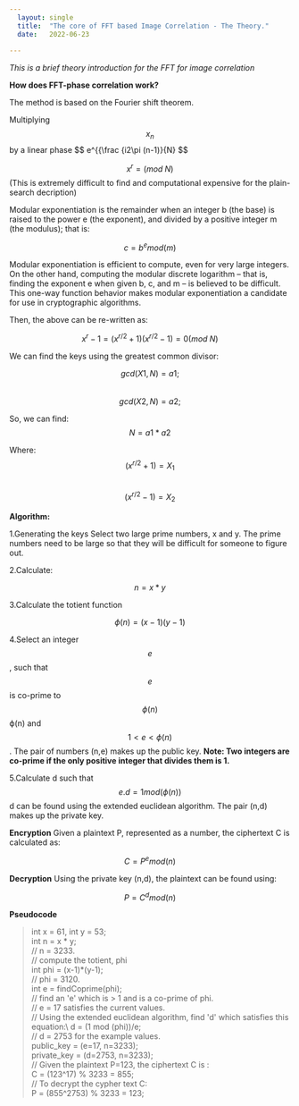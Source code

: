 ```yaml
---
  layout: single
  title:  "The core of FFT based Image Correlation - The Theory."
  date:   2022-06-23
   
--- 
```


*This is a brief theory introduction for the FFT for image correlation*

**How does FFT-phase correlation work?**

The method is based on the Fourier shift theorem.

Multiplying $$ x_n $$ by a linear phase $$ e^{{\frac {i2\pi (n-1)}{N} $$


$$x^r = (mod  \;N) $$ (This is extremely difficult to find and computational expensive for the plain-search decription)

Modular exponentiation is the remainder when an integer b (the base) is raised to the power e (the exponent), and divided by a positive integer m (the modulus); that is:

$$ c = b^{e} mod(m) $$

Modular exponentiation is efficient to compute, even for very large integers. On the other hand, computing the modular discrete logarithm – that is, finding the exponent e when given b, c, and m – is believed to be difficult. This one-way function behavior makes modular exponentiation a candidate for use in cryptographic algorithms.

Then, the above can be re-written as: 

$$x^r - 1 = (x^{r/2}+1)(x^{r/2}-1) = 0 (mod \;N)$$

We can find the keys using the greatest common divisor:

$$gcd(X1, N) = a1;$$\
$$gcd(X2, N) = a2;$$

So, we can find: $$N = a1 * a2$$

Where:\
$$(x^{r/2}+1)=X_1$$\
$$(x^{r/2}-1)=X_2$$

**Algorithm:**

1.Generating the keys
Select two large prime numbers, x and y. The prime numbers need to be large so that they will be difficult for someone to figure out. 

2.Calculate:
 
$$n = x * y $$
 
3.Calculate the totient function 

$$\phi(n) = (x-1)(y-1)$$

4.Select an integer $$e$$, such that $$e$$ is co-prime to $$\phi(n)$$ ϕ(n) and $$1 < e < \phi(n)$$
. The pair of numbers (n,e) makes up the public key.
**Note: Two integers are co-prime if the only positive integer that divides them is 1.**

5.Calculate d such that $$e.d = 1 mod(\phi(n))$$
d can be found using the extended euclidean algorithm. The pair (n,d) makes up the private key.

**Encryption**
Given a plaintext P, represented as a number, the ciphertext C is calculated as:

$$C = P^{e} mod(n)$$

**Decryption**
Using the private key (n,d), the plaintext can be found using:

$$P = C^{d} mod(n)$$

**Pseudocode**

>int x = 61, int y = 53;\
>int n = x * y;\
>// n = 3233.\
>// compute the totient, phi\
>int phi = (x-1)*(y-1);\
>// phi = 3120.\
>int e = findCoprime(phi);\
>// find an 'e' which is > 1 and is a co-prime of phi.\
>// e = 17 satisfies the current values.\
>// Using the extended euclidean algorithm, find 'd' which satisfies this equation:\ 
>d = (1 mod (phi))/e;\
>// d = 2753 for the example values.\
>public_key = (e=17, n=3233);\
>private_key = (d=2753, n=3233);\
>// Given the plaintext P=123, the ciphertext C is :\
>C = (123^17) % 3233 = 855;\
>// To decrypt the cypher text C:\
>P = (855^2753) % 3233 = 123;
